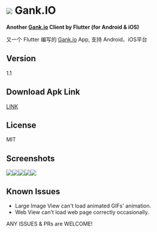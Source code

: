 # ![](https://raw.githubusercontent.com/cfelixw/GankIOFlutter/master/doc/logo_c.png) Gank.IO
**Another [Gank.io](https://gank.io/) Client by Flutter (for Android & iOS)**

又一个 Flutter 编写的 [Gank.io](https://gank.io/) App, 支持 Android、iOS平台



## Version
1.1
## Download Apk Link
[LINK](https://raw.githubusercontent.com/cfelixw/GankIOFlutter/master/doc/gank_io_flutter_v1.0.apk)
## License
MIT
## Screenshots
![](https://raw.githubusercontent.com/cfelixw/GankIOFlutter/master/doc/screen1.jpg)![](https://raw.githubusercontent.com/cfelixw/GankIOFlutter/master/doc/screen2.jpg)![](https://raw.githubusercontent.com/cfelixw/GankIOFlutter/master/doc/screen3.jpg)![](https://raw.githubusercontent.com/cfelixw/GankIOFlutter/master/doc/screen4.jpg)![](https://raw.githubusercontent.com/cfelixw/GankIOFlutter/master/doc/screen5.jpg)

## Known Issues
* Large Image View can't  load animated GIFs' animation.
* Web View can't load web page correctly occasionally.



ANY ISSUES & PRs are WELCOME!
